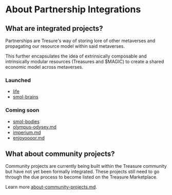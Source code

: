 # About Partnership Integrations

## What are integrated projects?

Partnerships are Tresure's way of storing lore of other metaverses and propagating our resource model within said metaverses.

This further encapsulates the idea of extrinsically composable and intrinsically modular resources (Treasures and $MAGIC) to create a shared economic model across metaverses.&#x20;

### **Launched**

* [life](life/ "mention")
* [smol-brains](smol-brains/ "mention")

### **Coming soon**

* [smol-bodies](smol-bodies/ "mention")
* [olympus-odysey.md](olympus-odysey.md "mention")
* [imperium.md](imperium.md "mention")
* [enjoyoooor.md](enjoyoooor.md "mention")

## What about community projects?

Community projects are currently being built within the Treasure community but have not yet been formally integrated. These projects still need to go through the due process to become listed on the Treasure Marketplace.

Learn more [about-community-projects.md](../community-projects/about-community-projects.md "mention").
